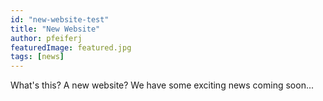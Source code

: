 ```yaml
---
id: "new-website-test"
title: "New Website"
author: pfeiferj
featuredImage: featured.jpg
tags: [news]
---
```


What's this? A new website? We have some exciting news coming soon...

